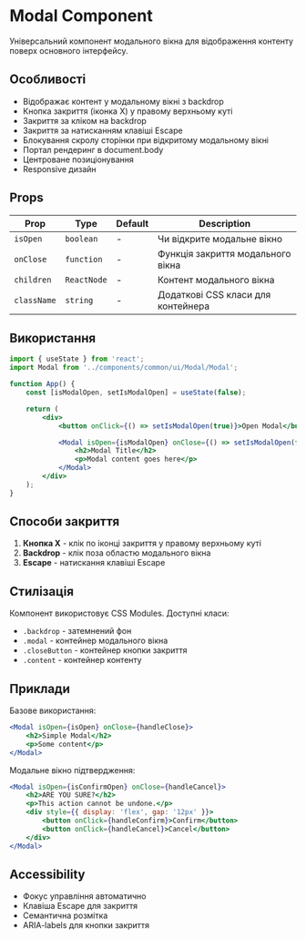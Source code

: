 # Modal Component

Універсальний компонент модального вікна для відображення контенту поверх основного інтерфейсу.

## Особливості

-   Відображає контент у модальному вікні з backdrop
-   Кнопка закриття (іконка X) у правому верхньому куті
-   Закриття за кліком на backdrop
-   Закриття за натисканням клавіші Escape
-   Блокування скролу сторінки при відкритому модальному вікні
-   Портал рендеринг в document.body
-   Центроване позиціонування
-   Responsive дизайн

## Props

| Prop        | Type        | Default | Description                        |
| ----------- | ----------- | ------- | ---------------------------------- |
| `isOpen`    | `boolean`   | -       | Чи відкрите модальне вікно         |
| `onClose`   | `function`  | -       | Функція закриття модального вікна  |
| `children`  | `ReactNode` | -       | Контент модального вікна           |
| `className` | `string`    | -       | Додаткові CSS класи для контейнера |

## Використання

```jsx
import { useState } from 'react';
import Modal from '../components/common/ui/Modal/Modal';

function App() {
    const [isModalOpen, setIsModalOpen] = useState(false);

    return (
        <div>
            <button onClick={() => setIsModalOpen(true)}>Open Modal</button>

            <Modal isOpen={isModalOpen} onClose={() => setIsModalOpen(false)}>
                <h2>Modal Title</h2>
                <p>Modal content goes here</p>
            </Modal>
        </div>
    );
}
```

## Способи закриття

1. **Кнопка X** - клік по іконці закриття у правому верхньому куті
2. **Backdrop** - клік поза областю модального вікна
3. **Escape** - натискання клавіші Escape

## Стилізація

Компонент використовує CSS Modules. Доступні класи:

-   `.backdrop` - затемнений фон
-   `.modal` - контейнер модального вікна
-   `.closeButton` - контейнер кнопки закриття
-   `.content` - контейнер контенту

## Приклади

Базове використання:

```jsx
<Modal isOpen={isOpen} onClose={handleClose}>
    <h2>Simple Modal</h2>
    <p>Some content</p>
</Modal>
```

Модальне вікно підтвердження:

```jsx
<Modal isOpen={isConfirmOpen} onClose={handleCancel}>
    <h2>ARE YOU SURE?</h2>
    <p>This action cannot be undone.</p>
    <div style={{ display: 'flex', gap: '12px' }}>
        <button onClick={handleConfirm}>Confirm</button>
        <button onClick={handleCancel}>Cancel</button>
    </div>
</Modal>
```

## Accessibility

-   Фокус управління автоматично
-   Клавіша Escape для закриття
-   Семантична розмітка
-   ARIA-labels для кнопки закриття

